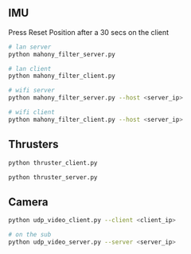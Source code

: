 ## IMU

Press Reset Position after a 30 secs on the client
```bash
# lan server
python mahony_filter_server.py
```
```bash
# lan client
python mahony_filter_client.py
```

```bash
# wifi server
python mahony_filter_server.py --host <server_ip>
```
```bash
# wifi client
python mahony_filter_client.py --host <server_ip>
```

## Thrusters

```bash
python thruster_client.py
```
```bash
python thruster_server.py
```

## Camera
```bash
python udp_video_client.py --client <client_ip>
```
```bash
# on the sub
python udp_video_server.py --server <server_ip>
```
